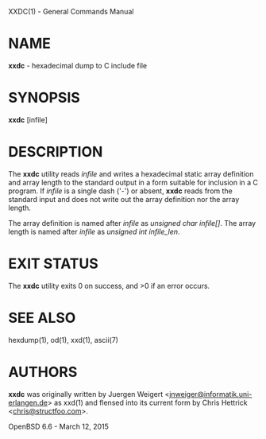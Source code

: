 XXDC(1) - General Commands Manual

# NAME

**xxdc** - hexadecimal dump to C include file

# SYNOPSIS

**xxdc**
\[infile]

# DESCRIPTION

The
**xxdc**
utility reads
*infile*
and writes a hexadecimal static array definition and array length to
the standard output in a form suitable for inclusion in a C program.
If
*infile*
is a single dash
('-')
or absent,
**xxdc**
reads from the standard input and does not write out
the array definition nor the array length.

The array definition is named after
*infile*
as
*unsigned char infile\[]*.
The array length is named after
*infile*
as
*unsigned int infile\_len*.

# EXIT STATUS

The **xxdc** utility exits&#160;0 on success, and&#160;&gt;0 if an error occurs.

# SEE ALSO

hexdump(1),
od(1),
xxd(1),
ascii(7)

# AUTHORS

**xxdc**
was originally written by
Juergen Weigert &lt;jnweiger@informatik.uni-erlangen.de&gt;
as
xxd(1)
and flensed into its current form by
Chris Hettrick &lt;chris@structfoo.com&gt;.

OpenBSD 6.6 - March 12, 2015

